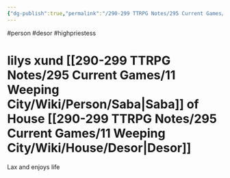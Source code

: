 ```yaml
---
{"dg-publish":true,"permalink":"/290-299 TTRPG Notes/295 Current Games/11 Weeping City/Wiki/Person/Iilys/"}
---
```



#person #desor #highpriestess 

# Iilys xund [[290-299 TTRPG Notes/295 Current Games/11 Weeping City/Wiki/Person/Saba\|Saba]] of House [[290-299 TTRPG Notes/295 Current Games/11 Weeping City/Wiki/House/Desor\|Desor]]

Lax and enjoys life